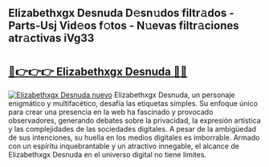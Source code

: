 ## Elizabethxgx Desnuda D𝚎sn𝚞dos filtr𝚊dos - Parts-Usj Vid𝚎os f𝚘tos - N𝚞evas filtr𝚊ciones atr𝚊ctivas iVg33

# <h2><a href="http://mbczd6.tromn.icu/?c=Elizabethxgx+Desnuda">🔗👉👉👉 Elizabethxgx Desnuda 🔗🔗</a></h2>

[![Elizabethxgx Desnuda nuevo](https://i.imgur.com/pEAQMta.gif)](http://mbczd6.tromn.icu/?c=Elizabethxgx+Desnuda)
Elizabethxgx Desnuda, un personaje enigmático y multifacético, desafía las etiquetas simples. Su enfoque único para crear una presencia en la web ha fascinado y provocado observadores, generando debates sobre la privacidad, la expresión artística y las complejidades de las sociedades digitales. A pesar de la ambigüedad de sus intenciones, su huella en los medios digitales es imborrable. Armado con un espíritu inquebrantable y un atractivo innegable, el alcance de Elizabethxgx Desnuda en el universo digital no tiene límites.
